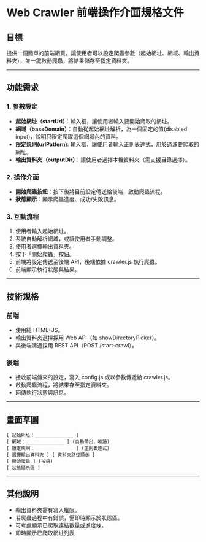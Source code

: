 # Web Crawler 前端操作介面規格文件

## 目標
提供一個簡單的前端網頁，讓使用者可以設定爬蟲參數（起始網址、網域、輸出資料夾），並一鍵啟動爬蟲，將結果儲存至指定資料夾。

---

## 功能需求

### 1. 參數設定
- **起始網址（startUrl）**：輸入框，讓使用者輸入要開始爬取的網址。
- **網域（baseDomain）**：自動從起始網址解析，為一個固定的值(disabled input)，說明只限定爬取這個網域內的資料。
- **限定規則(urlPattern)**: 輸入框，讓使用者輸入正則表達式，用於過濾要爬取的網址。
- **輸出資料夾（outputDir）**：讓使用者選擇本機資料夾（需支援目錄選擇）。

### 2. 操作介面
- **開始爬蟲按鈕**：按下後將目前設定傳送給後端，啟動爬蟲流程。
- **狀態顯示**：顯示爬蟲進度、成功/失敗訊息。

### 3. 互動流程
1. 使用者輸入起始網址。
2. 系統自動解析網域，或讓使用者手動調整。
3. 使用者選擇輸出資料夾。
4. 按下「開始爬蟲」按鈕。
5. 前端將設定傳送至後端 API，後端依據 crawler.js 執行爬蟲。
6. 前端顯示執行狀態與結果。

---

## 技術規格

### 前端
- 使用純 HTML+JS。
- 輸出資料夾選擇採用 Web API（如 showDirectoryPicker）。
- 與後端溝通採用 REST API（POST /start-crawl）。

### 後端
- 接收前端傳來的設定，寫入 config.js 或以參數傳遞給 crawler.js。
- 啟動爬蟲流程，將結果存至指定資料夾。
- 回傳執行狀態與訊息。

---

## 畫面草圖

```
[ 起始網址：______________ ] 
[ 網域：______________ ] (自動帶出，唯讀)
[ 限定規則：______________ ] (正則表達式)
[ 選擇輸出資料夾 ] [ 資料夾路徑顯示 ]
[ 開始爬蟲 ] (按鈕)
[ 狀態顯示區 ]
```

---

## 其他說明
- 輸出資料夾需有寫入權限。
- 若爬蟲過程中有錯誤，需即時顯示於狀態區。
- 可考慮顯示已爬取連結數量或進度條。
- 即時顯示已爬取網址列表
